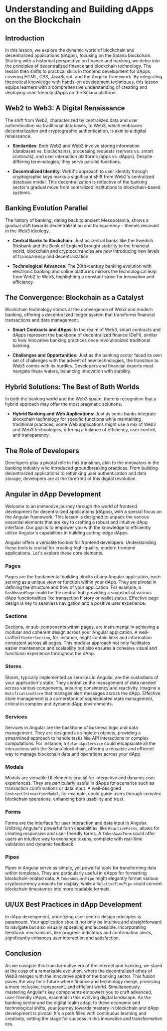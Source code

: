# Understanding and Building dApps on the Blockchain

## Introduction

In this lesson, we explore the dynamic world of blockchain and decentralized applications (dApps), focusing on the Solana blockchain. Starting with a historical perspective on finance and banking, we delve into the principles of decentralized finance and blockchain technology. The lesson then shifts to practical skills in frontend development for dApps, covering HTML, CSS, JavaScript, and the Angular framework. By integrating theoretical knowledge with hands-on development techniques, this lesson equips learners with a comprehensive understanding of creating and deploying user-friendly dApps on the Solana platform.

## Web2 to Web3: A Digital Renaissance

The shift from Web2, characterized by centralized data and user authentication via traditional databases, to Web3, which embraces decentralization and cryptographic authentication, is akin to a digital renaissance.

- **Similarities**: Both Web2 and Web3 involve storing information (databases vs. blockchains), processing requests (servers vs. smart contracts), and user interaction platforms (apps vs. dApps). Despite differing terminologies, they serve parallel functions.

- **Decentralized Identity**: Web3's approach to user identity through cryptographic keys marks a significant shift from Web2's centralized database model. This decentralization is reflective of the banking sector's gradual move from centralized institutions to blockchain-based systems.

## Banking Evolution Parallel

The history of banking, dating back to ancient Mesopotamia, shows a gradual shift towards decentralization and transparency - themes resonant in the Web3 ideology.

- **Central Banks to Blockchain**: Just as central banks like the Swedish Riksbank and the Bank of England brought stability to the financial world, blockchain and cryptocurrencies are now introducing new levels of transparency and decentralization.

- **Technological Advances**: The 20th-century banking evolution with electronic banking and online platforms mirrors the technological leap from Web2 to Web3, highlighting a constant strive for innovation and efficiency.

## The Convergence: Blockchain as a Catalyst

Blockchain technology stands at the convergence of Web3 and modern banking, offering a decentralized ledger system that transforms financial transactions and data management.

- **Smart Contracts and dApps**: In the realm of Web3, smart contracts and dApps represent the backbone of decentralized finance (DeFi), similar to how innovative banking practices once revolutionized traditional banking.

- **Challenges and Opportunities**: Just as the banking sector faced its own set of challenges with the advent of new technologies, the transition to Web3 comes with its hurdles. Developers and financial experts must navigate these waters, balancing innovation with stability.

## Hybrid Solutions: The Best of Both Worlds

In both the banking world and the Web3 space, there is recognition that a hybrid approach may offer the most pragmatic solutions.

- **Hybrid Banking and Web Applications**: Just as some banks integrate blockchain technology for specific functions while maintaining traditional practices, some Web applications might use a mix of Web2 and Web3 technologies, offering a balance of efficiency, user control, and transparency.

## The Role of Developers

Developers play a pivotal role in this transition, akin to the innovators in the banking industry who introduced groundbreaking practices. From building decentralized applications to rethinking user authentication and data storage, developers are at the forefront of this digital revolution.

## Angular in dApp Development

Welcome to an immersive journey through the world of frontend development for decentralized applications (dApps), with a special focus on the Angular framework. This lesson is designed to unpack the various essential elements that are key to crafting a robust and intuitive dApp interface. Our goal is to empower you with the knowledge to efficiently utilize Angular's capabilities in building cutting-edge dApps.

Angular offers a versatile toolbox for frontend developers. Understanding these tools is crucial for creating high-quality, modern frontend applications. Let's explore these core elements.

### Pages

Pages are the fundamental building blocks of any Angular application, each serving as a unique view or function within your dApp. They are pivotal in defining the structure and flow of your application. For example, a `DashboardPage` could be the central hub providing a snapshot of various dApp functionalities like transaction history or wallet status. Effective page design is key to seamless navigation and a positive user experience.

### Sections

Sections, or sub-components within pages, are instrumental in achieving a modular and coherent design across your Angular application. A well-crafted `FooterSection`, for instance, might contain links and information consistent across all pages. This modular approach not only facilitates easier maintenance and scalability but also ensures a cohesive visual and functional experience throughout the dApp.

### Stores

Stores, typically implemented as services in Angular, are the custodians of your application's state. They centralize the management of data needed across various components, ensuring consistency and reactivity. Imagine a `NotificationStore` that manages alert messages across the dApp. Effective store management is a cornerstone of sophisticated state management, critical in complex and dynamic dApp environments.

### Services

Services in Angular are the backbone of business logic and data management. They are designed as singleton objects, providing a streamlined approach to handle tasks like API interactions or complex computations. For instance, a `SolanaApiService` could encapsulate all the interactions with the Solana blockchain, offering a reusable and efficient way to manage blockchain data and operations across your dApp.

### Modals

Modals are versatile UI elements crucial for interactive and dynamic user experiences. They are particularly useful in dApps for scenarios such as transaction confirmations or data input. A well-designed `ContractInteractionModal`, for example, could guide users through complex blockchain operations, enhancing both usability and trust.

### Forms

Forms are the interface for user interaction and data input in Angular. Utilizing Angular's powerful form capabilities, like `ReactiveForms`, allows for creating responsive and user-friendly forms. A `TokenSwapForm` could offer users an intuitive way to exchange tokens, complete with real-time validation and dynamic feedback.

### Pipes

Pipes in Angular serve as simple, yet powerful tools for transforming data within templates. They are particularly useful in dApps for formatting blockchain-related data. A `TokenAmountPipe` might elegantly format various cryptocurrency amounts for display, while a `RelativeTimePipe` could convert blockchain timestamps into more readable formats.

## UI/UX Best Practices in dApp Development

In dApp development, prioritizing user-centric design principles is paramount. Your application should not only be intuitive and straightforward to navigate but also visually appealing and accessible. Incorporating feedback mechanisms, like progress indicators and confirmation alerts, significantly enhances user interaction and satisfaction.

## Conclusion

As we navigate this transformative era of the internet and banking, we stand at the cusp of a remarkable evolution, where the decentralized ethos of Web3 merges with the innovative spirit of the banking sector. This fusion paves the way for a future where finance and technology merge, promising a more inclusive, transparent, and efficient world. Simultaneously, mastering Angular's key components empowers you to craft advanced, user-friendly dApps, essential in this evolving digital landscape. As the banking sector and the digital realm adapt to these economic and technological shifts, your journey towards mastery in blockchain and dApp development is pivotal. It's a path filled with continuous learning and creativity, setting the stage for success in this innovative and transformative era.
